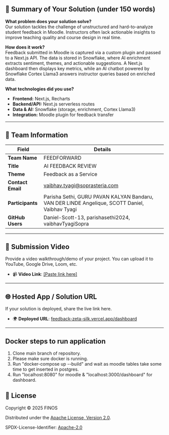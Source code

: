 ## 📄 Summary of Your Solution (under 150 words)

**What problem does your solution solve?**  
Our solution tackles the challenge of unstructured and hard-to-analyze student feedback in Moodle. Instructors often lack actionable insights to improve teaching quality and course design in real time.  

**How does it work?**  
Feedback submitted in Moodle is captured via a custom plugin and passed to a Next.js API. The data is stored in Snowflake, where AI enrichment extracts sentiment, themes, and actionable suggestions. A Next.js dashboard then displays key metrics, while an AI chatbot powered by Snowflake Cortex Llama3 answers instructor queries based on enriched data.  

**What technologies did you use?**  
- **Frontend:** Next.js, Recharts
- **Backend/API:** Next.js serverless routes  
- **Data & AI:** Snowflake (storage, enrichment, Cortex Llama3)  
- **Integration:** Moodle plugin for feedback transfer  

---

## 👥 Team Information

| Field             | Details                                                                 |
| ----------------- | ----------------------------------------------------------------------- |
| **Team Name**     | FEEDFORWARD                                                             |
| **Title**         | AI FEEDBACK REVIEW                                                      |
| **Theme**         | Feedback as a Service                                                   |
| **Contact Email** | vaibhav.tyagi@soprasteria.com                                           |
| **Participants**  | Parisha Sethi, GURU PAVAN KALYAN Bandaru, VAN DER LINDE Angelique, SCOTT Daniel, Vaibhav Tyagi |
| **GitHub Users**  | Daniel-Scott-13, parishasethi2024, vaibhavTyagiSopra                    |

---

## 🎥 Submission Video

Provide a video walkthrough/demo of your project. You can upload it to YouTube, Google Drive, Loom, etc.  

- 📹 **Video Link**: [\[Paste link here\]](https://drive.google.com/file/d/16o6EydlAruo3hiaELfTdoj3O0AD5X3u4/view?usp=sharing)

---

## 🌐 Hosted App / Solution URL

If your solution is deployed, share the live link here.  

- 🌍 **Deployed URL**: [feedback-zeta-silk.vercel.app/dashboard](https://feedback-zeta-silk.vercel.app/dashboard)

---

## Docker steps to run application

1) Clone main branch of repository.
2) Please make sure docker is running.
3) Run "docker-compose up --build" and wait as moodle tables take some time to get inserted in postgres.
4) Run "localhost:8080" for moodle & "localhost:3000/dashboard" for dashboard.

## 📜 License

Copyright © 2025 FINOS  

Distributed under the [Apache License, Version 2.0](http://www.apache.org/licenses/LICENSE-2.0).  

SPDX-License-Identifier: [Apache-2.0](https://spdx.org/licenses/Apache-2.0)
